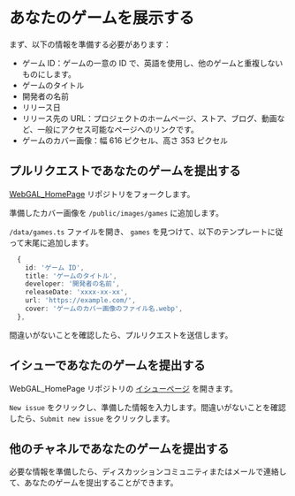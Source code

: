 # あなたのゲームを展示する

まず、以下の情報を準備する必要があります：

* ゲーム ID：ゲームの一意の ID で、英語を使用し、他のゲームと重複しないものにします。
* ゲームのタイトル
* 開発者の名前
* リリース日
* リリース先の URL：プロジェクトのホームページ、ストア、ブログ、動画など、一般にアクセス可能なページへのリンクです。
* ゲームのカバー画像：幅 616 ピクセル、高さ 353 ピクセル

## プルリクエストであなたのゲームを提出する

[WebGAL_HomePage](https://github.com/MakinoharaShoko/WebGAL_HomePage) リポジトリをフォークします。

準備したカバー画像を `/public/images/games` に追加します。

`/data/games.ts` ファイルを開き、 `games` を見つけて、以下のテンプレートに従って末尾に追加します。

``` typescript
  {
    id: 'ゲーム ID',
    title: 'ゲームのタイトル',
    developer: '開発者の名前',
    releaseDate: 'xxxx-xx-xx',
    url: 'https://example.com/',
    cover: 'ゲームのカバー画像のファイル名.webp',
  },
```

間違いがないことを確認したら、プルリクエストを送信します。

## イシューであなたのゲームを提出する

WebGAL_HomePage リポジトリの [イシューページ](https://github.com/MakinoharaShoko/WebGAL_HomePage/issues) を開きます。

`New issue` をクリックし、準備した情報を入力します。間違いがないことを確認したら、`Submit new issue` をクリックします。

## 他のチャネルであなたのゲームを提出する

必要な情報を準備したら、ディスカッションコミュニティまたはメールで連絡して、あなたのゲームを提出することができます。